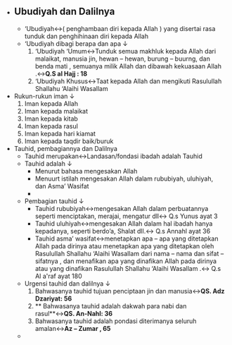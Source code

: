 - Ubudiyah dan Dalilnya
    - 
    - ‘Ubudiyah↔( penghambaan diri kepada Allah ) yang disertai rasa tunduk dan  penghihinaan diri kepada Allah
    - ‘Ubudiyah dibagi berapa dan apa ↓ 
        1. ‘Ubudiyah ‘Umum↔Tunduk semua makhluk kepada Allah dari  malaikat, manusia jin, hewan – hewan, burung – buurng, dan benda mati ,  semuanya milik Allah dan dibawah kekuasaan Allah .↔**Q.S al Hajj : 18**
        2. ‘Ubudiyah Khusus↔Taat kepada Allah dan mengikuti Rasulullah  Shallahu ‘Alaihi Wasallam
- Rukun-rukun iman ↓ 
    1. Iman kepada Allah
    2. Iman kepada malaikat
    3. Iman kepada kitab
    4. Iman kepada rasul
    5. Iman kepada hari kiamat
    6. Iman kepada taqdir baik/buruk
- Tauhid, pembagiannya dan Dalilnya
    - Tauhid merupakan↔Landasan/fondasi ibadah adalah Tauhid
    - Tauhid adalah ↓ 
        - Menurut bahasa mengesakan Allah
        - Menuurt istilah mengesakan Allah dalam rububiyah, uluhiyah, dan Asma’  Wasifat
        - 
    - Pembagian tauhid ↓ 
        - Tauhid rububiyah↔mengesakan Allah dalam perbuatannya  seperti menciptakan, merajai, mengatur dll↔ Q.s Yunus ayat 3
        - Tauhid uluhiyah↔mengesakan Allah dalam hal ibadah hanya  kepadanya, seperti berdo’a, Shalat dll.↔ Q.s Annahl ayat 36
        - Tauhid asma’ wasifat↔menetapkan apa – apa yang ditetapkan  Allah pada dirinya atau menetapkan apa yang ditetapkan oleh  Rasulullah Shallahu ‘Alaihi Wasallam dari nama – nama dan sifat – sifatnya , dan menafikan apa yang dinafikan Allah pada dirinya atau  yang dinafikan Rasulullah Shallahu ‘Alaihi Wasallam .↔ Q.s Al a'raf ayat 180
    - Urgensi tauhid dan dalilnya ↓ 
        1. Bahwasanya tauhid tujuan penciptaan jin dan manusia↔**QS. Adz Dzariyat: 56**
        2. ** Bahwasanya tauhid adalah dakwah para nabi dan rasul**↔**QS. An-Nahl: 36**
        3. Bahwasanya tauhid adalah pondasi diterimanya seluruh amalan↔**Az – Zumar , 65**
    - 
